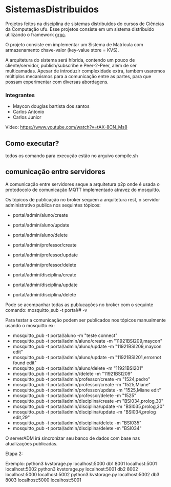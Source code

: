 # SistemasDistribuidos

Projetos feitos na disciplina de sistemas distribuídos do cursos de Ciências da Computação ufu.
Esse projetos consiste em um sistema distribuido utilizando o framework [grpc]().

O projeto consiste em implementar um Sistema de Matrícula com armazenamento chave-valor (key-value store = KVS).

A arquitetura do sistema será híbrida, contendo um pouco de cliente/servidor, publish/subscribe e Peer-2-Peer, além de ser multicamadas. Apesar de introduzir complexidade extra, também usaremos múltiplos mecanismos para a comunicação entre as partes, para que possam experimentar com diversas abordagens.

### Integrantes
* Maycon douglas bartista dos santos
* Carlos Antonio
* Carlos Junior

Video: https://www.youtube.com/watch?v=tAX-8CN_Ms8

## Como executar?

todos os comando para execução estão no arguivo compile.sh

## comunicação entre servidores

A comunicação entre servidores seque a arquitetura p2p onde é usada o protodocolo de comunicação MQTT implementado atravez do mosquitto.

Os tópicos de publicação no broker sequem a arquitetura rest, o servidor administrativo publica nos sequintes tópicos:

* portal/admin/aluno/create
* portal/admin/aluno/update
* portal/admin/aluno/delete

* portal/admin/professor/create
* portal/admin/professor/update
* portal/admin/professor/delete

* portal/admin/disciplina/create
* portal/admin/disciplina/update
* portal/admin/disciplina/delete

Pode se acompanhar todas as publucações no broker com o sequinte comando: mosquitto_sub -t portal/# -v

Para testar a comunicação podem ser publicados nos tópicos manualmente usando o mosquitto ex:

* mosquitto_pub -t portal/aluno -m "teste connect"
* mosquitto_pub -t portal/admin/aluno/create -m "11921BSI209,maycon"
* mosquitto_pub -t portal/admin/aluno/update -m "11921BSI209,maycon edit"
* mosquitto_pub -t portal/admin/aluno/update -m "11921BSI201,errornot found edit"
* mosquitto_pub -t portal/admin/aluno/delete -m "11921BSI201"
* mosquitto_pub -t portal/admin//delete -m "11921BSI209"
* mosquitto_pub -t portal/admin/professor/create -m "1524,pedro"
* mosquitto_pub -t portal/admin/professor/create -m "1525,Miane"
* mosquitto_pub -t portal/admin/professor/update -m "1525,Miane edit"
* mosquitto_pub -t portal/admin/professor/delete -m "1525"
* mosquitto_pub -t portal/admin/disciplina/create -m "BSI034,prolog,30"
* mosquitto_pub -t portal/admin/disciplina/update -m "BSI035,prolog,30"
* mosquitto_pub -t portal/admin/disciplina/update -m "BSI034,prolog edit,29"
* mosquitto_pub -t portal/admin/disciplina/delete -m "BSI035"
* mosquitto_pub -t portal/admin/disciplina/delete -m "BSI034"

O serverADM irá sincronizar seu banco de dados com base nas atualizações publicadas.

Etapa 2:

Exemplo:
python3 kvstorage.py localhost:5000 db1 8001 localhost:5001 localhost:5002
python3 kvstorage.py localhost:5001 db2 8002 localhost:5000 localhost:5002
python3 kvstorage.py localhost:5002 db3 8003 localhost:5000 localhost:5001
